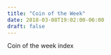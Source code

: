 ```yaml
---
title: "Coin of the Week"
date: 2018-03-08T19:02:00-06:00
draft: false
---
```


Coin of the week index
